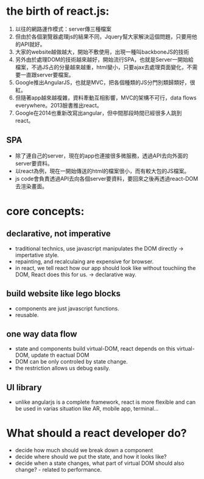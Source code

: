 

# the birth of react.js:
1. 以往的網路運作模式：server傳三種檔案
2. 但由於各個瀏覽器處理js的結果不同，Jquery幫大家解決這個問題，只要用他的API就好。
3. 大家的website越做越大，開始不敷使用，出現一種叫backboneJS的技術
4. 另外由於處理DOM的技術越來越好，開始流行SPA，也就是Server一開始給檔案，不過JS占的分量越來越重，html變小，只要ajax去處理頁面變化，不需要一直跟server要檔案。
5. Google推出AngularJS，也就是MVC，把各個種類的JS分門別類歸類好，很紅。
6. 但隨著app越來越複雜，資料牽動互相影響，MVC的架構不可行，data flows everywhere。2013臉書推出react。
7. Google在2014也重新改寫出angular，但中間那段時間已經很多人跳到react。

## SPA
- 除了連自己的server，現在的app也連接很多微服務，透過API去向外面的server要資料。
- 以react為例，現在一開始傳送的html的檔案很小，而有較大包的JS檔案。
- js code會負責透過API去向各個server要資料，要回來之後再透過react-DOM去渲染畫面。

# core concepts:

## declarative, not imperative
- traditional technics, use javascript manipulates the DOM directly -> impertative style.
- repainting, and recalculaing are expensive for browser.
- in react, we tell react how our app should look like without touchiing the DOM, React does this for us. -> declarative way.

## build website like lego blocks
- components are just javascript functions.
- reusable.

## one way data flow
- state and components build virtual-DOM, react depends on this virtual-DOM, update th eactual DOM
- DOM can be only controled by state change.
- the restriction allows us debug easily.

## UI library
- unlike angularjs is a complete framework, react is more flexible and can be used in varias situation like AR, mobile app, terminal...

# What should a react developer do?
- decide how much should we break down a component
- decide where should we put the state, and how it looks like?
- decide when a state changes, what part of virtual DOM should also change? - related to performance.





